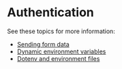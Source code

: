 # Authentication

See these topics for more information:

- [Sending form data](sending-form-data.md)
- [Dynamic environment variables](dynamically-setting-environment-variables-based-on-response-json.md)
- [Dotenv and environment files](dotenv-and-http-client.env.json-support)
